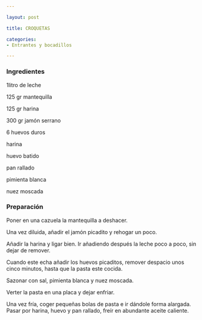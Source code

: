 ```yaml
---

layout: post

title: CROQUETAS

categories:
- Entrantes y bocadillos

---
```


<h3>Ingredientes</h3>

1litro de leche

125 gr mantequilla

125 gr harina

300 gr jamón serrano

6 huevos duros

harina

huevo batido

pan rallado

pimienta blanca

nuez moscada

<h3>Preparación</h3>

Poner en una cazuela la mantequilla a deshacer.

Una vez diluida, añadir el jamón picadito y rehogar un poco.

Añadir la harina y ligar bien. Ir añadiendo después la leche poco a poco, sin dejar de remover.

Cuando este echa añadir los huevos picaditos, remover despacio unos cinco minutos, hasta que la pasta este cocida.

Sazonar con sal, pimienta blanca y nuez moscada.

Verter la pasta en una placa y dejar enfriar.

Una vez fría, coger pequeñas bolas de pasta e ir dándole forma alargada. Pasar por harina, huevo y pan rallado, freír en abundante aceite caliente.